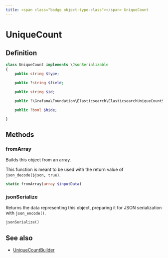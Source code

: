 ```yaml
---
title: <span class="badge object-type-class"></span> UniqueCount
---
```

# <span class="badge object-type-class"></span> UniqueCount

## Definition

```php
class UniqueCount implements \JsonSerializable
{
    public string $type;

    public ?string $field;

    public string $id;

    public ?\Grafana\Foundation\Elasticsearch\ElasticsearchUniqueCountSettings $settings;

    public ?bool $hide;

}
```
## Methods

### <span class="badge object-method"></span> fromArray

Builds this object from an array.

This function is meant to be used with the return value of `json_decode($json, true)`.

```php
static fromArray(array $inputData)
```

### <span class="badge object-method"></span> jsonSerialize

Returns the data representing this object, preparing it for JSON serialization with `json_encode()`.

```php
jsonSerialize()
```

## See also

 * <span class="badge builder"></span> [UniqueCountBuilder](./builder-UniqueCountBuilder.md)
